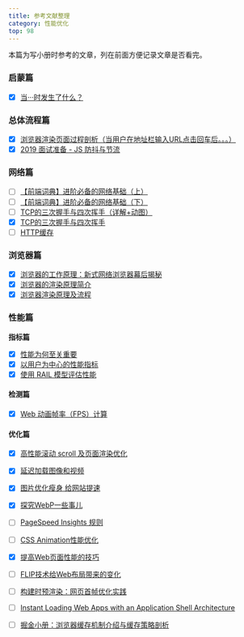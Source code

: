 ```yaml
---
title: 参考文献整理
category: 性能优化
top: 98
---
```


本篇为写小册时参考的文章，列在前面方便记录文章是否看完。

### **启蒙篇**

* [x] [当···时发生了什么？](https://github.com/skyline75489/what-happens-when-zh_CN#g)

### **总体流程篇**

* [x] [浏览器渲染页面过程剖析（当用户在地址栏输入URL点击回车后。。。）](https://www.jianshu.com/p/32ca5f1c0768)
* [x] [2019 面试准备 - JS 防抖与节流](https://juejin.im/post/5c87b54ce51d455f7943dddb?utm_source=gold_browser_extension#heading-2)

### **网络篇**

* [ ] [【前端词典】进阶必备的网络基础（上）](https://juejin.im/post/5c591fda6fb9a049dc02b1cc)
* [ ] [【前端词典】进阶必备的网络基础（下）](https://juejin.im/post/5c7a9f8c518825640d1dd503)
* [ ] [TCP的三次握手与四次挥手（详解+动图）](https://blog.csdn.net/qzcsu/article/details/72861891)
* [x] [TCP的三次握手与四次挥手](https://www.cnblogs.com/Andya/p/7272462.html)
* [ ] [HTTP缓存](https://developer.mozilla.org/zh-CN/docs/Web/HTTP/Caching_FAQ)

### **浏览器篇**

* [x] [浏览器的工作原理：新式网络浏览器幕后揭秘 ](https://www.html5rocks.com/zh/tutorials/internals/howbrowserswork/)
* [x] [浏览器的渲染原理简介](https://coolshell.cn/articles/9666.html#comments)
* [x] [浏览器渲染原理及流程](https://www.cnblogs.com/slly/p/6640761.html)

### **性能篇**

**指标篇**

* [x] [性能为何至关重要](https://developers.google.com/web/fundamentals/performance/why-performance-matters/) 
* [x] [以用户为中心的性能指标](https://developers.google.com/web/fundamentals/performance/user-centric-performance-metrics)
* [x] [使用 RAIL 模型评估性能](https://developers.google.com/web/fundamentals/performance/rail)

#### 检测篇

* [x] [Web 动画帧率（FPS）计算](https://www.cnblogs.com/coco1s/p/8029582.html)

#### 优化篇

* [x] [高性能滚动 scroll 及页面渲染优化](https://www.cnblogs.com/coco1s/p/5499469.html)
* [x] [延迟加载图像和视频](https://developers.google.com/web/fundamentals/performance/lazy-loading-guidance/images-and-video/) 
* [x] [图片优化瘦身 给网站提速](https://juejin.im/post/5cbc313f518825324c44f43b)
* [x] [探究WebP一些事儿](https://aotu.io/notes/2016/06/23/explore-something-of-webp/index.html)
* [ ] [PageSpeed Insights 规则](https://developers.google.com/speed/docs/insights/rules) 
* [ ] [CSS Animation性能优化](https://www.w3cplus.com/animation/animation-performance.html)
* [x] [提高Web页面性能的技巧](https://www.w3cplus.com/performance/10-ways-minimize-reflows-improve-performance.html)
* [ ] [FLIP技术给Web布局带来的变化](https://www.w3cplus.com/javascript/animating-layouts-with-the-flip-technique.html)
* [ ] [构建时预渲染：网页首帧优化实践](https://tech.meituan.com/2018/11/15/first-contentful-paint-practice.html)
* [ ] [Instant Loading Web Apps with an Application Shell Architecture](https://developers.google.com/web/updates/2015/11/app-shell)
* [ ] [掘金小册：浏览器缓存机制介绍与缓存策略剖析](https://juejin.im/book/5b936540f265da0a9624b04b/section/5b9ba651f265da0ac726e5de)


